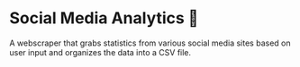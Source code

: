 # Social Media Analytics 📱

A webscraper that grabs statistics from various social media sites based on user input and organizes the data into a CSV file.
